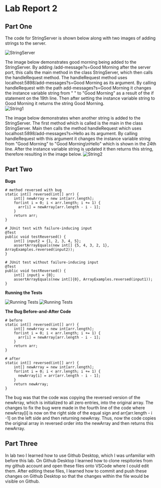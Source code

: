 # Lab Report 2

## Part One
The code for StringServer is shown below along with two images of adding strings to the server.

![StringServer](https://user-images.githubusercontent.com/122580017/215230190-6cdd453b-be36-4a0a-a02f-ea8745f16997.png)

The image below demonstrates good morning being added to the StringServer. By adding /add-message?s=Good Morning after the server port, this calls the main method in the class StringServer, which then calls the handleRequest method. The handleRequest method uses localhost:5898/add-messages?s=Good Morning as its argument. By calling handleRequest with the path add-messages?s=Good Morning it changes the instance variable string from " " to "Good Morning" as a result of the if statement on the 19th line. Then after setting the instance variable string to Good Morning it returns the string Good Morning.  
![String1](https://user-images.githubusercontent.com/122580017/215230244-949791b4-769d-48dc-ade5-650aebca4cbd.png)

The image below demonstrates when another string is added to the StringServer. The first method which is called is the main in the class StringServer. Main then calls the method handleRequest which uses localhost:5898/add-messages?s=Hello as its argument. By calling handleRequest with this argument it changes the instance variable string from "Good Morning" to "Good Morning\nHello" which is shown in the 24th line. After the instance variable string is updated it then returns this string, therefore resulting in the image below. 
![String2](https://user-images.githubusercontent.com/122580017/215230254-4be85352-4f39-49d3-ac48-528831a22adb.png)

## Part Two

**Bugs**
```
# method reversed with bug
static int[] reversed(int[] arr) {
    int[] newArray = new int[arr.length];
    for(int i = 0; i < arr.length; i += 1) {
      arr[i] = newArray[arr.length - i - 1];
    }
    return arr;
}
```
```
# JUnit test with failure-inducing input 
@Test
public void testReversed() {
    int[] input2 = {1, 2, 3, 4, 5};
    assertArrayEquals(new int[] {5, 4, 3, 2, 1}, ArrayExamples.reversed(input2));
}
```
```
# JUnit test without failure-inducing input 
@Test
public void testReversed() {
    int[] input1 = {0};
    assertArrayEquals(new int[]{0}, ArrayExamples.reversed(input1));
}
```
**Running the Tests**

![Running Tests](https://user-images.githubusercontent.com/122580017/215299291-23384dc3-7576-48f1-94b4-29c63c25676f.png)
![Running Tests](https://user-images.githubusercontent.com/122580017/215299667-ef4ea61d-57ff-4e2a-9466-5b89ec574cd4.png)

**The Bug Before-and-After Code**
```
# before
static int[] reversed(int[] arr) {
    int[] newArray = new int[arr.length];
    for(int i = 0; i < arr.length; i += 1) {
      arr[i] = newArray[arr.length - i - 1];
    }
    return arr;
}
```
```
# after
static int[] reversed(int[] arr) {
    int[] newArray = new int[arr.length];
    for(int i = 0; i < arr.length; i += 1) {
      newArray[i] = arr[arr.length - i - 1];
    }
    return newArray;
}
```
The bug was that the code was copying the reversed version of the newArray, which is initialized to all zero entries, into the original array. The changes to fix the bug were made in the fourth line of the code where newArray[i] is now on the right side of the equal sign and arr[arr.length - i -1] on the left side and then returning newArray. Thus, now the code copies the original array in reversed order into the newArray and then returns this newArray. 

## Part Three
In lab two I learned how to use Github Desktop, which I was unfamiliar with before this lab. On Github Desktop I learned how to clone respitories from my github account and open these files onto VSCode where I could edit them. After editing these files, I learned how to commit and push these changes on Github Desktop so that the changes within the file would be visible on Github. 
